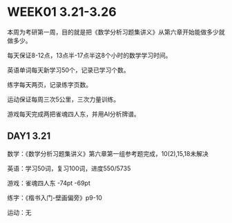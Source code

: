 # WEEK01 3.21-3.26

本周为考研第一周，目的就是把《数学分析习题集讲义》从第六章开始能做多少就做多少。

每天保证8-12点，13点半-17点半这8个小时的数学学习时间。

英语单词每天新学习50个，记录已学习个数。

练字每天两页，记录练字页数。

运动保证每周三次5公里，三次力量训练。

游戏每天完成两把雀魂四人东，并用AI分析牌谱。

## DAY1 3.21

数学：《数学分析习题集讲义》第六章第一组参考题完成，10(2),15,18未解决

英语：学习50词，复习100词，进度550/5735

游戏：雀魂四人东 -74pt -69pt

练字：《楷书入门-壁画偏旁》p9-10

运动：无